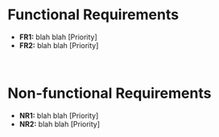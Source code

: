 # Functional Requirements
- **FR1:** blah blah [Priority]
- **FR2:** blah blah [Priority]

<br>

# Non-functional Requirements
- **NR1:** blah blah [Priority]
- **NR2:** blah blah [Priority]
